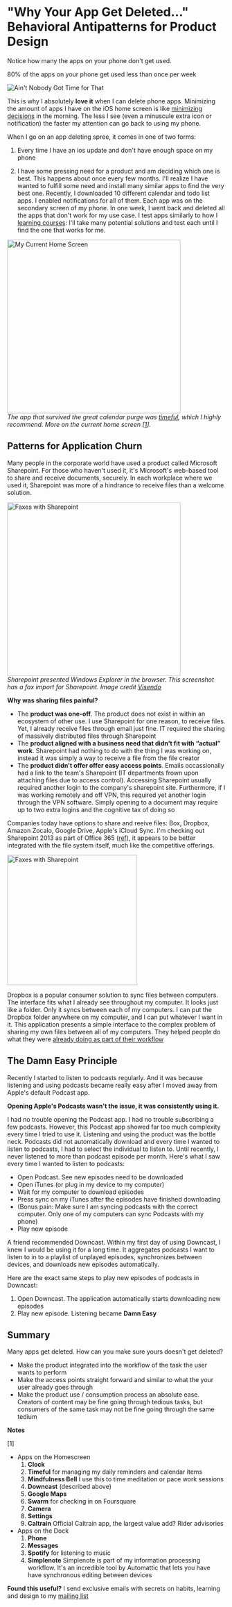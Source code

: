 
# "Why Your App Get Deleted…" Behavioral Antipatterns for Product Design

Notice how many the apps on your phone don't get used.

80% of the apps on your phone get used less than once per week

![Ain't Nobody Got Time for That](aint-nobody.gif)

This is why I absolutely **love it** when I can delete phone apps. Minimizing the amount of apps I have on the iOS home screen is like [minimizing decisions](http://frankc.wordpress.com/2014/08/03/playlist-your-morning-routine-beat-complexity-like-a-boss/) in the morning. The less I see (even a minuscule extra icon or notification) the faster my attention can go back to using my phone.

When I go on an app deleting spree, it comes in one of two forms:

1) Every time I have an ios update and don't have enough space on my phone

2) I have some pressing need for a product and am deciding which one is best. This happens about once every few months. I'll realize I have wanted to fulfill some need and install many similar apps to find the very best one. Recently, I downloaded 10 different calendar and todo list apps. I enabled notifications for all of them. Each app was on the secondary screen of my phone. In one week, I went back and deleted all the apps that don't work for my use case. I test apps similarly to how I [learning courses](frankc.wordpress.com/2014/10/26/the-ultimate-beginners-guide-to-web-development-lessons-from-the-web-lead-of-an-amazon-web-service/): I'll take many potential solutions and test each until I find the one that works for me.

[<img src="homescreen.png" alt="My Current Home Screen" height="400px">](homescreen.png) <br>
*The app that survived the great calendar purge was [timeful](http://timeful.com), which I highly recommend. More on the current home screen [[1](#application-churn-notes)].*

## Patterns for Application Churn

Many people in the corporate world have used a product called Microsoft Sharepoint. For those who haven't used it, it's Microsoft's web-based tool to share and receive documents, securely. In each workplace where we used it, Sharepoint was more of a hindrance to receive files than a welcome solution.

[<img src="faxes-sharepoint.png" alt="Faxes with Sharepoint" height="400px">](faxes-sharepoint.png)<br>
*Sharepoint presented Windows Explorer in the browser. This screenshot has a fax import for Sharepoint. Image credit [Visendo](http://www.blog.visendo.com/post/2010/08/27/Visendo-Fax-Server-and-SharePoint-2010-How-to-ScreenShots.aspx)*

**Why was sharing files painful?**

- The **product was one-off**. The product does not exist in within an ecosystem of other use. I use Sharepoint for one reason, to receive files. Yet, I already receive files through email just fine. IT required the sharing of massively distributed files through Sharepoint
- The **product aligned with a business need that didn't fit with “actual” work**. Sharepoint had nothing to do with the thing I was working on, instead it was simply a way to receive a file from the file creator
- The **product didn't offer offer easy access points**. Emails occassionally had a link to the team's Sharepoint (IT departments frown upon attaching files due to access control). Accessing Sharepoint usually required another login to the company's sharepoint site. Furthermore, if I was working remotely and off VPN, this required yet another login through the VPN software.  Simply opening to a document may require up to two extra logins and the cognitive tax of doing so

Companies today have options to share and reeive files: Box, Dropbox, Amazon Zocalo, Google Drive, Apple's iCloud Sync. I'm checking out Sharepoint 2013 as part of Office 365 ([ref](https://products.office.com/en-us/sharepoint/sharepoint-2013-overview-collaboration-software-features)), it appears to be better integrated with the file system itself, much like the competitive offerings.

[<img src="dropbox.png" alt="Faxes with Sharepoint" height="300px">](dropbox.png)<br>

Dropbox is a popular consumer solution to sync files between computers. The interface fits what I already see throughout my computer. It looks just like a folder. Only it syncs between each of my computers. I can put the Dropbox folder anywhere on my computer, and I can put whatever I want in it. This application presents a simple interface to the complex problem of sharing my own files between all of my computers. They helped people do what they were [already doing as part of their workflow](http://frankc.wordpress.com/2014/08/09/how-to-design-for-habit-the-secret-to-making-great-products/)

## The Damn Easy Principle

Recently I started to listen to podcasts regularly. And it was because listening and using podcasts became really easy after I moved away from Apple's default Podcast app.

**Opening Apple's Podcasts wasn't the issue, it was consistently using it.** 

I had no trouble opening the Podcast app. I had no trouble subscribing a few podcasts. However, this Podcast app showed far too much complexity every time I tried to use it. Listening and using the product was the bottle neck. Podcasts did not automatically download and every time I wanted to listen to podcasts, I had to select the individual to listen to. Until recently, I never listened to more than podcast episode per month. Here's what I saw every time I wanted to listen to podcasts:

- Open Podcast. See new episodes need to be downloaded
- Open iTunes (or plug in my device to my computer)
- Wait for my computer to download episodes
- Press sync on my iTunes after the episodes have finished downloading
- (Bonus pain: Make sure I am syncing podcasts with the correct computer. Only one of my computers can sync Podcasts with my phone)
- Play new episode

A friend recommended Downcast. Within my first day of using Downcast, I knew I would be using it for a long time. It aggregates podcasts I want to listen to in to a playlist of unplayed episodes, synchronizes between devices, and downloads new episodes automatically.

Here are the exact same steps to play new episodes of podcasts in Downcast:

1. Open Downcast. The application automatically starts downloading new episodes
2. Play new episode. Listening became **Damn Easy**

## Summary

Many apps get deleted. How can you make sure yours doesn't get deleted?

- Make the product integrated into the workflow of the task the user wants to perform
- Make the access points straight forward and similar to what the your user already goes through
- Make the product use / consumption process an absolute ease. Creators of content may be fine going through tedious tasks, but consumers of the same task may not be fine going through the same tedium 

[](id:application-churn-notes)

**Notes**

[1] 

- Apps on the Homescreen
    1. **Clock** 
    2. **Timeful** for managing my daily reminders and calendar items
    3. **Mindfulness Bell** I use this to time meditation or pace work sessions
    4. **Downcast** (described above)
    5. **Google Maps** 
    6. **Swarm** for checking in on Foursquare
    7. **Camera** 
    8. **Settings** 
    9. **Caltrain** Official Caltrain app, the largest value add? Rider advisories
- Apps on the Dock
    1. **Phone** 
    2. **Messages**
    3. **Spotify** for listening to music
    4. **Simplenote** Simplenote is part of my information processing workflow. It's an incredible tool by Automattic that lets you have have synchronous editing between devices

**Found this useful?** I send exclusive emails with secrets on habits, learning and design to my [mailing list](https://tinyletter.com/frankc)

<img src="https://ga-beacon.appspot.com/UA-36961797-1/sheets/2014-nov-application-churn" width="0" height="0">

